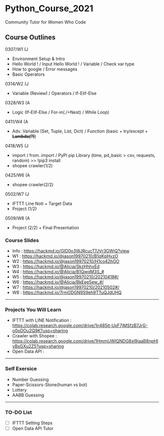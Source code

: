 # Python_Course_2021

Community Tutor for Women Who Code

## Course Outlines

0307/W1 (J

- Environment Setup & Intro
- Hello World ! / Input Hello World ! / Variable / Check var type
- How to google / Error messages
- Basic Operators

0314/W2 (J

- Variable (Review) / Operators / If-Elif-Else

0328/W3 (A

- Logic (If-Elif-Else / For-in(./+Nest) / While Loop)

0411/W4 (A

- Adv. Variable (Set, Tuple, List, Dict) / Function (basic + try/except + ~~__Lambda(?)__~~)

0418/W5 (J

- import / from..import / PyPI pip Library (time, pd_basic > csv, requests, random) >> !pip3 install
- shopee crawler(1/2)

0425/W6 (A

- shopee crawler(2/2)

0502/W7 (J

- IFTTT Line Noti + Target Data
- Project (1/2)

0509/W8 (A

- Project (2/2) + Final Presentation

### Course Slides

- Info : <https://hackmd.io/GID0o3WJRcucT7JVr3GWjQ?view>
- W1 : <https://hackmd.io/@jason19970210/B1qKpHvzO>
- W2 : <https://hackmd.io/@jason19970210/H1co42hGO>
- W3 : <https://hackmd.io/@Alicia/SkzHhhxEd>
- W4 : <https://hackmd.io/@Alicia/B1QwqM3S_#>
- W5 : <https://hackmd.io/@jason19970210/20210418#/>
- W6 : <https://hackmd.io/@Alicia/BkEee5ew_#/>
- W7 : <https://hackmd.io/@jason19970210/20210502#/>
- W8 : <https://hackmd.io/7rmODGN9S9eh9TTuQJdUHQ>

----

### Projects You Will Learn

- IFTTT with LINE Notification : <https://colab.research.google.com/drive/1n485it-UxF7jMSfzB7JrG-o0oDOu2Q9K?usp=sharing>
- Crawler with Shopee : <https://colab.research.google.com/drive/1HmmUWlQNDG8xl9iaaB8npHIyBxGXu2Z5?usp=sharing>
- Open Data API :

----

### Self Exersice

- Number Guessing
- Paper-Scissors-Stone(human vs bot)
- Lottery
- AABB Guessing

----

### TO-DO List

- [ ] IFTTT Setting Steps
- [ ] Open Data API Tutor
